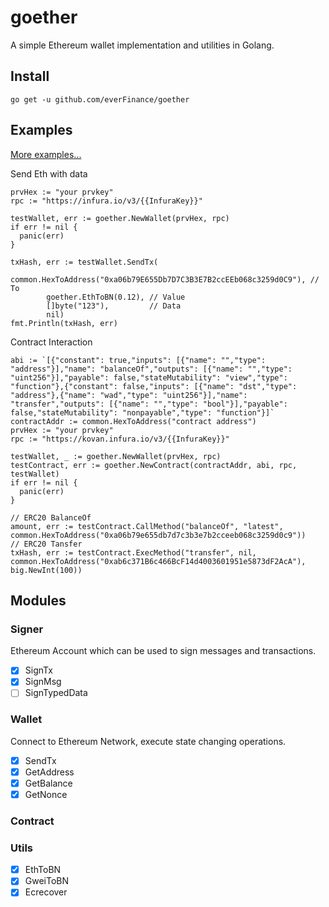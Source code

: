 # goether

A simple Ethereum wallet implementation and utilities in Golang.

## Install

```shell
go get -u github.com/everFinance/goether
```

## Examples

[More examples...](./example)

Send Eth with data
```golang
prvHex := "your prvkey"
rpc := "https://infura.io/v3/{{InfuraKey}}"

testWallet, err := goether.NewWallet(prvHex, rpc)
if err != nil {
  panic(err)
}

txHash, err := testWallet.SendTx(
		common.HexToAddress("0xa06b79E655Db7D7C3B3E7B2ccEEb068c3259d0C9"), // To
		goether.EthToBN(0.12), // Value
		[]byte("123"),         // Data
		nil)
fmt.Println(txHash, err)
```

Contract Interaction
```golang
abi := `[{"constant": true,"inputs": [{"name": "","type": "address"}],"name": "balanceOf","outputs": [{"name": "","type": "uint256"}],"payable": false,"stateMutability": "view","type": "function"},{"constant": false,"inputs": [{"name": "dst","type": "address"},{"name": "wad","type": "uint256"}],"name": "transfer","outputs": [{"name": "","type": "bool"}],"payable": false,"stateMutability": "nonpayable","type": "function"}]`
contractAddr := common.HexToAddress("contract address")
prvHex := "your prvkey"
rpc := "https://kovan.infura.io/v3/{{InfuraKey}}"

testWallet, _ := goether.NewWallet(prvHex, rpc)
testContract, err := goether.NewContract(contractAddr, abi, rpc, testWallet)
if err != nil {
  panic(err)
}

// ERC20 BalanceOf
amount, err := testContract.CallMethod("balanceOf", "latest", common.HexToAddress("0xa06b79e655db7d7c3b3e7b2cceeb068c3259d0c9"))
// ERC20 Tansfer
txHash, err := testContract.ExecMethod("transfer", nil, common.HexToAddress("0xab6c371B6c466BcF14d4003601951e5873dF2AcA"), big.NewInt(100))
```

## Modules

### Signer

Ethereum Account which can be used to sign messages and transactions.

- [x] SignTx
- [x] SignMsg
- [ ] SignTypedData

### Wallet

Connect to Ethereum Network, execute state changing operations.

- [x] SendTx
- [x] GetAddress
- [x] GetBalance
- [x] GetNonce

### Contract

### Utils

- [x] EthToBN
- [x] GweiToBN
- [x] Ecrecover
